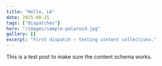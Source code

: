 ```yaml
---
title: "Hello, LA"
date: 2025-08-25
tags: ["dispatches"]
hero: "/images/sample-polaroid.jpg"
gallery: []
excerpt: "First dispatch — testing content collections."
---
```


This is a test post to make sure the content schema works.
